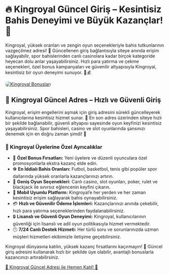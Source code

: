 <h1>🔥 Kingroyal Güncel Giriş – Kesintisiz Bahis Deneyimi ve Büyük Kazançlar! 🎰</h1>

<p>Kingroyal, yüksek oranları ve zengin oyun seçenekleriyle bahis tutkunlarının vazgeçilmez adresi! 🚀 Güncellenen giriş bağlantısıyla siteye anında erişim sağlayabilir, spor bahislerinden canlı casinolara kadar birçok kategoride heyecan dolu anlar yaşayabilirsiniz. Hızlı para yatırma ve çekme seçenekleri, özel bonus kampanyaları ve güvenilir altyapısıyla Kingroyal, kesintisiz bir oyun deneyimi sunuyor. 🎯💰</p>

<a href="https://t.me/+vT5xydT9LLBlMzA0" title="Hemen Katıl">
    <img src="https://i.ibb.co/5K7Ks6w/zzzz3.gif" alt="Kingroyal Bonusları" style="max-width:100%; height:auto; border-radius:8px;">
</a>

<section class="kingroyal-access">
    <h2>🚀 Kingroyal Güncel Adres – Hızlı ve Güvenli Giriş</h2>
    <p>Kingroyal, erişim engellerini aşmak için giriş adresini sürekli güncelleyerek kullanıcılarına kesintisiz hizmet sunar. 📌 En son adres üzerinden siteye hızlı bir şekilde bağlanabilir, güvenli altyapısı sayesinde oyun keyfinizi kesintisiz yaşayabilirsiniz. Spor bahisleri, casino ve slot oyunlarında şansınızı denemek için en doğru zaman şimdi! 🎲</p>
</section>

<section class="kingroyal-benefits">
    <h3>🎁 Kingroyal Üyelerine Özel Ayrıcalıklar</h3>
    <ul>
        <li>💎 <strong>Özel Bonus Fırsatları:</strong> Yeni üyelere ve düzenli oyunculara özel promosyonlarla ekstra kazanç elde edin.</li>
        <li>⚽ <strong>En İddialı Bahis Oranları:</strong> Futbol, basketbol, tenis gibi popüler spor dallarında yüksek oranlarla kazançlarınızı artırın.</li>
        <li>🎰 <strong>Geniş Oyun Seçenekleri:</strong> Canlı casino, slot oyunları, poker, rulet ve blackjack ile sınırsız eğlencenin keyfini çıkarın.</li>
        <li>📲 <strong>Mobil Uyumlu Platform:</strong> Kingroyal’e her yerden ve her zaman kesintisiz erişim sağlayarak bahis oynayabilirsiniz.</li>
        <li>💳 <strong>Hızlı ve Güvenilir Ödeme İşlemleri:</strong> Kazançlarınızı anında çekebilir, hızlı para yatırma seçeneklerinden faydalanabilirsiniz.</li>
        <li>🔒 <strong>Lisanslı ve Güvenli Oyun Deneyimi:</strong> Kingroyal, kullanıcılarının güvenliği için lisanslı ve adil oyun politikasıyla hizmet vermektedir.</li>
        <li>🕛 <strong>7/24 Canlı Destek Hizmeti:</strong> Her türlü soru ve sorunlarınızda uzman müşteri hizmetleri ekibimizle iletişime geçebilirsiniz.</li>
    </ul>
</section>

<section class="kingroyal-cta">
    <p>Kingroyal dünyasına katılın, yüksek kazanç fırsatlarını kaçırmayın! 🚀 Güncel giriş adresini kullanarak hızlı bir şekilde üye olabilir, avantajlı bonuslarla kazancınızı artırabilirsiniz.</p>   
    <a href="https://t.me/+vT5xydT9LLBlMzA0" title="Kingroyal Güncel Giriş">🔗 Kingroyal Güncel Adresi ile Hemen Katıl! 🌟</a>
</section>
